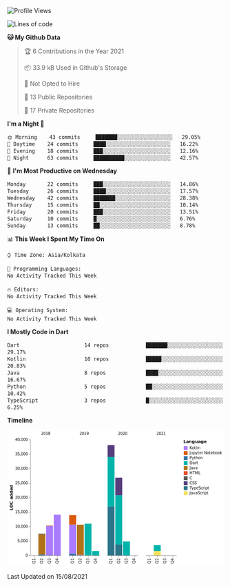 <!--START_SECTION:waka-->
![Profile Views](http://img.shields.io/badge/Profile%20Views-24-blue)

![Lines of code](https://img.shields.io/badge/From%20Hello%20World%20I%27ve%20Written-142140%20lines%20of%20code-blue)

**🐱 My Github Data** 

> 🏆 6 Contributions in the Year 2021
 > 
> 📦 33.9 kB Used in Github's Storage 
 > 
> 🚫 Not Opted to Hire
 > 
> 📜 13 Public Repositories 
 > 
> 🔑 17 Private Repositories  
 > 
**I'm a Night 🦉** 

```text
🌞 Morning    43 commits     ███████░░░░░░░░░░░░░░░░░░   29.05% 
🌆 Daytime    24 commits     ████░░░░░░░░░░░░░░░░░░░░░   16.22% 
🌃 Evening    18 commits     ███░░░░░░░░░░░░░░░░░░░░░░   12.16% 
🌙 Night      63 commits     ██████████░░░░░░░░░░░░░░░   42.57%

```
📅 **I'm Most Productive on Wednesday** 

```text
Monday       22 commits     ███░░░░░░░░░░░░░░░░░░░░░░   14.86% 
Tuesday      26 commits     ████░░░░░░░░░░░░░░░░░░░░░   17.57% 
Wednesday    42 commits     ███████░░░░░░░░░░░░░░░░░░   28.38% 
Thursday     15 commits     ██░░░░░░░░░░░░░░░░░░░░░░░   10.14% 
Friday       20 commits     ███░░░░░░░░░░░░░░░░░░░░░░   13.51% 
Saturday     10 commits     █░░░░░░░░░░░░░░░░░░░░░░░░   6.76% 
Sunday       13 commits     ██░░░░░░░░░░░░░░░░░░░░░░░   8.78%

```


📊 **This Week I Spent My Time On** 

```text
⌚︎ Time Zone: Asia/Kolkata

💬 Programming Languages: 
No Activity Tracked This Week

🔥 Editors: 
No Activity Tracked This Week

💻 Operating System: 
No Activity Tracked This Week

```

**I Mostly Code in Dart** 

```text
Dart                     14 repos            ███████░░░░░░░░░░░░░░░░░░   29.17% 
Kotlin                   10 repos            █████░░░░░░░░░░░░░░░░░░░░   20.83% 
Java                     8 repos             ████░░░░░░░░░░░░░░░░░░░░░   16.67% 
Python                   5 repos             ██░░░░░░░░░░░░░░░░░░░░░░░   10.42% 
TypeScript               3 repos             █░░░░░░░░░░░░░░░░░░░░░░░░   6.25%

```


**Timeline**

![Chart not found](https://raw.githubusercontent.com/prabhatdev/prabhatdev/master/charts/bar_graph.png) 


 Last Updated on 15/08/2021
<!--END_SECTION:waka-->

